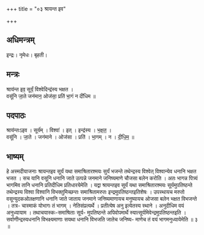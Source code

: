 +++
title = "०३ श्रायन्त इव"

+++
## अधिमन्त्रम्
इन्द्रः। नृमेधः। बृहती।

## मन्त्रः
श्राय॑न्त इव॒ सूर्यं॒ विश्वेदिन्द्र॑स्य भक्षत ।  
वसू॑नि जा॒ते जन॑मान॒ ओज॑सा॒ प्रति॑ भा॒गं न दी॑धिम ॥

## पदपाठः
श्राय॑न्तःऽइव । सूर्य॑म् । विश्वा॑ । इत् । इन्द्र॑स्य । भ॒क्ष॒त॒ ।  
वसू॑नि । जा॒ते । जन॑माने । ओज॑सा । प्रति॑ । भा॒गम् । न । दी॒धि॒म॒ ॥

## भाष्यम्
हे अस्मदीयाजनाः श्रायन्तइव सूर्यं यथा समाश्रितारश्मयः सुर्यं भजन्ते तथेन्द्रस्य विश्वेत् विश्वान्येव धनानि भक्षत भजत । सच यानि वसूनि धनानि जाते उत्पन्ने जनमाने जनिष्यमाणे चौजसा बलेन करोति । अतः भागन्न पित्र्यं भागमिव तानि धनानि प्रतिदीधिम प्रतिधारयेमेति । यद्वा श्रायन्तइव सूर्यं यथा समाश्रितारश्मयः सूर्यमुपतिष्ठन्ते तथेन्द्रस्य विश्वा विश्वानि विभक्तुमिच्छन्तः समाश्रितामरुतः इन्द्रमुपतिष्ठन्तइतिशेषः । उपस्थायच मरुतो वसून्युदकओलक्षणानि धनानि जाते जाताय जनमाने जनिष्यमाणायच मनुष्यायच ओजसा बलेन भक्षत विभजन्ते । तत्र- चास्माकं योभागः तं भागम् । नेतिसंप्रत्यर्थे । प्रतीत्येष अनु इत्येतस्य स्थाने । अनुदीधिम वयं अनुध्यायाम । तथाचयास्कः-समाश्रिताः सूर्य- मुपतिष्ठन्ते अपिवोपमार्थे स्यात्सूर्यमिवेन्द्रमुपतिष्ठन्तइति । सर्वाणीन्द्रस्यधनानि विभक्ष्यमाणाः सयथा धनानि विभजति जातेच जनिष्य- माणेच तं वयं भागमनुध्यायेमेति ॥ ३ ॥